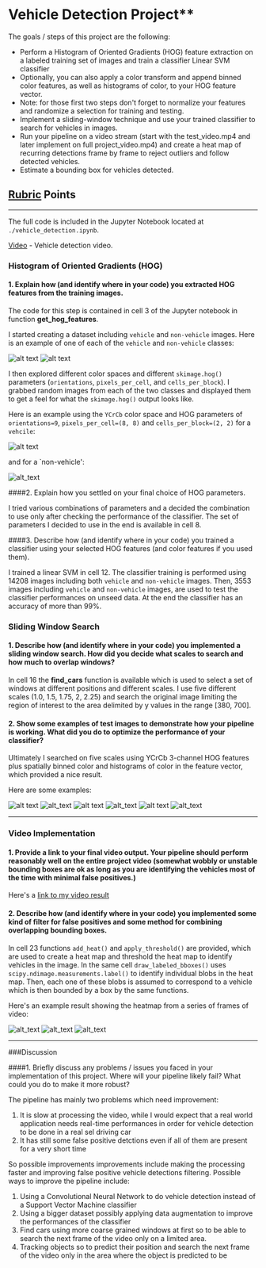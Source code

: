 # Vehicle Detection Project**

The goals / steps of this project are the following:

* Perform a Histogram of Oriented Gradients (HOG) feature extraction on a labeled training set of images and train a classifier Linear SVM classifier
* Optionally, you can also apply a color transform and append binned color features, as well as histograms of color, to your HOG feature vector. 
* Note: for those first two steps don't forget to normalize your features and randomize a selection for training and testing.
* Implement a sliding-window technique and use your trained classifier to search for vehicles in images.
* Run your pipeline on a video stream (start with the test_video.mp4 and later implement on full project_video.mp4) and create a heat map of recurring detections frame by frame to reject outliers and follow detected vehicles.
* Estimate a bounding box for vehicles detected.

[//]: # (Image References)
[image_car]: ./output_images/car1.jpg
[image_noncar]: ./output_images/noncar1.jpg
[image_car_hog]: ./output_images/car_hog.png
[image_noncar_hog]: ./output_images/noncar_hog.png
[image_test1]: ./output_imaes/test1.jpg
[image_test2]: ./output_images/test2.jpg
[image_test3]: ./output_images/test3.jpg
[image_test4]: ./output_images/test4.jpg
[image_test5]: ./output_images/test5.jpg
[image_test_all_boxes]: ./output/test_all_boxes.jpg
[image_pipeline1]: ./output_images/pipeline1.png
[image_pipeline2]: ./output_images/pipeline2.png
[image_pipeline3]: ./output_images/pipeline3.png

## [Rubric](https://review.udacity.com/#!/rubrics/513/view) Points 

---

The full code is included in the Jupyter Notebook located at `./vehicle_detection.ipynb`.

[Video](./project_video_vehicles.mp4) - Vehicle detection video.

### Histogram of Oriented Gradients (HOG)

#### 1. Explain how (and identify where in your code) you extracted HOG features from the training images.

The code for this step is contained in cell 3 of the Jupyter notebook in function **get_hog_features**.  

I started creating a dataset including `vehicle` and `non-vehicle` images.  Here is an example of one of each of the `vehicle` and `non-vehicle` classes:

![alt text][image_car]
![alt text][image_noncar]

I then explored different color spaces and different `skimage.hog()` parameters (`orientations`, `pixels_per_cell`, and `cells_per_block`).  I grabbed random images from each of the two classes and displayed them to get a feel for what the `skimage.hog()` output looks like.

Here is an example using the `YCrCb` color space and HOG parameters of `orientations=9`, `pixels_per_cell=(8, 8)` and `cells_per_block=(2, 2)` for a `vehcile`:

![alt text][image_car_hog]

and for a `non-vehicle':

![alt_text][image_noncar_hog]

####2. Explain how you settled on your final choice of HOG parameters.

I tried various combinations of parameters and a decided the combination to use only after checking the performance of the classifier.
The set of parameters I decided to use in the end is available in cell 8.

####3. Describe how (and identify where in your code) you trained a classifier using your selected HOG features (and color features if you used them).

I trained a linear SVM in cell 12. The classifier training is performed using 14208 images including both `vehicle` and `non-vehicle` images. Then, 3553 images including `vehicle` and `non-vehicle` images, are used to test the classifier performances on unseed data.
At the end the classifier has an accuracy of more than 99%.

### Sliding Window Search

#### 1. Describe how (and identify where in your code) you implemented a sliding window search.  How did you decide what scales to search and how much to overlap windows?

In cell 16 the **find_cars** function is available which is used to select a set of windows at different positions and different scales.
I use five different scales (1.0, 1.5, 1.75, 2, 2.25) and search the original image limiting the region of interest to the area delimited by y values in the range [380, 700]. 

#### 2. Show some examples of test images to demonstrate how your pipeline is working.  What did you do to optimize the performance of your classifier?

Ultimately I searched on five scales using YCrCb 3-channel HOG features plus spatially binned color and histograms of color in the feature vector, which provided a nice result.

Here are some examples:

![alt text][image_test1]
![alt_text][image_test2]
![alt text][image_test3]
![alt_text][image_test4]
![alt text][image_test5]
![alt_text][image_test_all_boxes]

---

### Video Implementation

#### 1. Provide a link to your final video output.  Your pipeline should perform reasonably well on the entire project video (somewhat wobbly or unstable bounding boxes are ok as long as you are identifying the vehicles most of the time with minimal false positives.)
Here's a [link to my video result](./project_video_vehicles.mp4)


#### 2. Describe how (and identify where in your code) you implemented some kind of filter for false positives and some method for combining overlapping bounding boxes.

In cell 23 functions `add_heat()` and `apply_threshold()` are provided, which are used to create a heat map and threshold the heat map to identify vehicles in the image. In the same cell `draw_labeled_bboxes()` uses `scipy.ndimage.measurements.label()` to identify individual blobs in the heat map. Then, each one of these blobs is assumed to correspond to a vehicle which is then bounded by a box by the same functions.

Here's an example result showing the heatmap from a series of frames of video:

![alt_text][image_pipeline1]
![alt_text][image_pipeline2]
![alt_text][image_pipeline3]

---

###Discussion

####1. Briefly discuss any problems / issues you faced in your implementation of this project.  Where will your pipeline likely fail?  What could you do to make it more robust?

The pipeline has mainly two problems which need improvement:
1. It is slow at processing the video, while I would expect that a real world application needs real-time performances in order for vehicle detection to be done in a real sel driving car
2. It has still some false positive detctions even if all of them are present for a very short time

So possible improvements improvements include making the processing faster and improving false positive vehicle detections filtering. Possible ways to improve the pipeline include:
1. Using a Convolutional Neural Network to do vehicle detection instead of a Support Vector Machine classifier
2. Using a bigger dataset possibly applying data augmentation to improve the performances of the classifier
3. Find cars using more coarse grained windows at first so to be able to search the next frame of the video only on a limited area.
4. Tracking objects so to predict their position and search the next frame of the video only in the area where the object is predicted to be 
